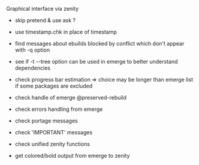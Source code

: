 Graphical interface via zenity
- skip pretend & use ask ?

- use timestamp.chk in place of timestamp

- find messages about ebuilds blocked by conflict which don't appear with -q option

- see if -t --tree option can be used in emerge to better understand dependencies
- check progress bar estimation => choice may be longer than emerge list if some packages are excluded

- check handle of emerge @preserved-rebuild
- check errors handling from emerge
- check portage messages
- check 'IMPORTANT' messages
- check unified zenity functions

- get colored/bold output from emerge to zenity
